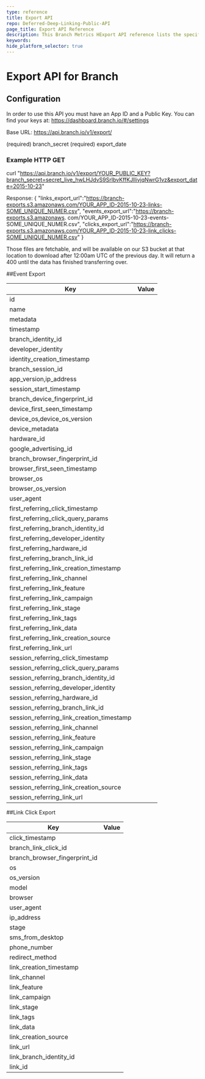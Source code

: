 ```yaml
---
type: reference
title: Export API
repo: Deferred-Deep-Linking-Public-API
page_title: Export API Reference
description: This Branch Metrics HExport API reference lists the specifications for pulling data from Branch via API.
keywords:  
hide_platform_selector: true
---
```

# Export API for Branch

## Configuration
In order to use this API you must have an App ID and a Public Key.  You can find your keys at: https://dashboard.branch.io/#/settings

Base URL:
https://api.branch.io/v1/export/<branch key>

(required) branch_secret
(required) export_date <format YYYY-MM-DD>

### Example HTTP GET
curl "https://api.branch.io/v1/export/YOUR_PUBLIC_KEY?branch_secret=secret_live_hwLHJdvS9SrIbvKffKJlIivjqNwrG1vz&export_date=2015-10-23"

Response:
{
"links_export_url":"https://branch-exports.s3.amazonaws.com/YOUR_APP_ID-2015-10-23-links-SOME_UNIQUE_NUMER.csv",
"events_export_url":"https://branch-exports.s3.amazonaws.
com/YOUR_APP_ID-2015-10-23-events-SOME_UNIQUE_NUMER.csv",
"clicks_export_url":"https://branch-exports.s3.amazonaws.com/YOUR_APP_ID-2015-10-23-link_clicks-SOME_UNIQUE_NUMER.csv"
}

Those files are fetchable, and will be available on our S3 bucket at that location to download after 12:00am UTC of the previous day. It will return a 400 until the data has finished transferring over. 


##Event Export

| Key | Value
| --- | ---
|id|
|name|
|metadata|
|timestamp|
|branch_identity_id|
|developer_identity|
|identity_creation_timestamp|
|branch_session_id|
|app_version,ip_address|
|session_start_timestamp|
|branch_device_fingerprint_id|
|device_first_seen_timestamp|
|device_os,device_os_version|
|device_metadata|
|hardware_id
|google_advertising_id|
|branch_browser_fingerprint_id|
|browser_first_seen_timestamp|
|browser_os|
|browser_os_version|
|user_agent|
|first_referring_click_timestamp|
|first_referring_click_query_params|
|first_referring_branch_identity_id|
|first_referring_developer_identity|
|first_referring_hardware_id|
|first_referring_branch_link_id|
|first_referring_link_creation_timestamp|
|first_referring_link_channel|
|first_referring_link_feature|
|first_referring_link_campaign|
|first_referring_link_stage|
|first_referring_link_tags|
|first_referring_link_data|
|first_referring_link_creation_source|
|first_referring_link_url|
|session_referring_click_timestamp|
|session_referring_click_query_params|
|session_referring_branch_identity_id|
|session_referring_developer_identity|
|session_referring_hardware_id|
|session_referring_branch_link_id|
|session_referring_link_creation_timestamp|
|session_referring_link_channel|
|session_referring_link_feature|
|session_referring_link_campaign|
|session_referring_link_stage|
|session_referring_link_tags|
|session_referring_link_data|
|session_referring_link_creation_source|
|session_referring_link_url|


##Link Click Export

| Key | Value
| --- | ---
|click_timestamp|
|branch_link_click_id|
|branch_browser_fingerprint_id|
|os|
|os_version|
|model|
|browser|
|user_agent|
|ip_address|
|stage|
|sms_from_desktop|
|phone_number|
|redirect_method|
|link_creation_timestamp|
|link_channel|
|link_feature|
|link_campaign|
|link_stage|
|link_tags|
|link_data|
|link_creation_source|
|link_url|
|link_branch_identity_id|
|link_id|